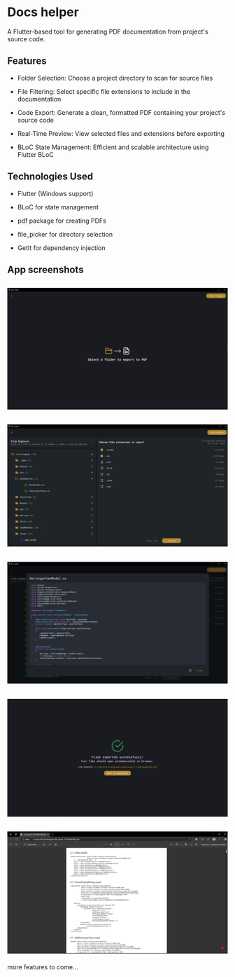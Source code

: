 # Docs helper
A Flutter-based tool for generating PDF documentation from project's source code.
## Features
 - Folder Selection: Choose a project directory to scan for source files

 - File Filtering: Select specific file extensions to include in the documentation

 - Code Export: Generate a clean, formatted PDF containing your project's source code

 - Real-Time Preview: View selected files and extensions before exporting

 - BLoC State Management: Efficient and scalable architecture using Flutter BLoC

## Technologies Used
 - Flutter (Windows support)

 - BLoC for state management

 - pdf package for creating PDFs

 - file_picker for directory selection

 - GetIt for dependency injection

## App screenshots
![export start page](app_screenshots/export_start_page.png)
---
![extensions picker](app_screenshots/extensions_picker_screen.png)
---
![file preview](app_screenshots/file_preview.png)
---
![successfull export](app_screenshots/export_successful.png)
---
![pdf](app_screenshots/pdf_file_generated.png)
---
more features to come...